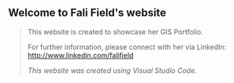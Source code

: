 ## Welcome to Fali Field's website 

>This website is created to showcase her GIS Portfolio.
>
>For further information, please connect with her via LinkedIn: http://www.linkedin.com/falifield
>
>*This website was created using Visual Studio Code.*
